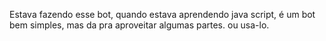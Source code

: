 Estava fazendo esse bot, quando estava aprendendo java script,
é um bot bem simples, mas da pra aproveitar algumas partes.
ou usa-lo.
